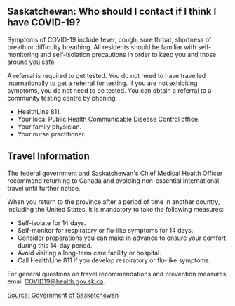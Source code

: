 ## Saskatchewan: Who should I contact if I think I have COVID-19?

Symptoms of COVID-19 include fever, cough, sore throat, shortness of breath or difficulty breathing. All residents should be familiar with self-monitoring and self-isolation precautions in order to keep you and those around you safe.

A referral is required to get tested. You do not need to have travelled internationally to get a referral for testing. If you are not exhibiting symptoms, you do not need to be tested. You can obtain a referral to a community testing centre by phoning:

- HealthLine 811.
- Your local Public Health Communicable Disease Control office.
- Your family physician.
- Your nurse practitioner.

## Travel Information

The federal government and Saskatchewan's Chief Medical Health Officer recommend returning to Canada and avoiding non-essential international travel until further notice.

When you return to the province after a period of time in another country, including the United States, it is mandatory to take the following measures:

- Self-isolate for 14 days.
- Self-monitor for respiratory or flu-like symptoms for 14 days.
- Consider preparations you can make in advance to ensure your comfort during this 14-day period.
- Avoid visiting a long-term care facility or hospital.
- Call HealthLine 811 if you develop respiratory or flu-like symptoms.

For general questions on travel recommendations and prevention measures, email COVID19@health.gov.sk.ca.

[Source: Government of Saskatchewan](https://www.saskatchewan.ca/government/health-care-administration-and-provider-resources/treatment-procedures-and-guidelines/emerging-public-health-issues/2019-novel-coronavirus/testing-information)
